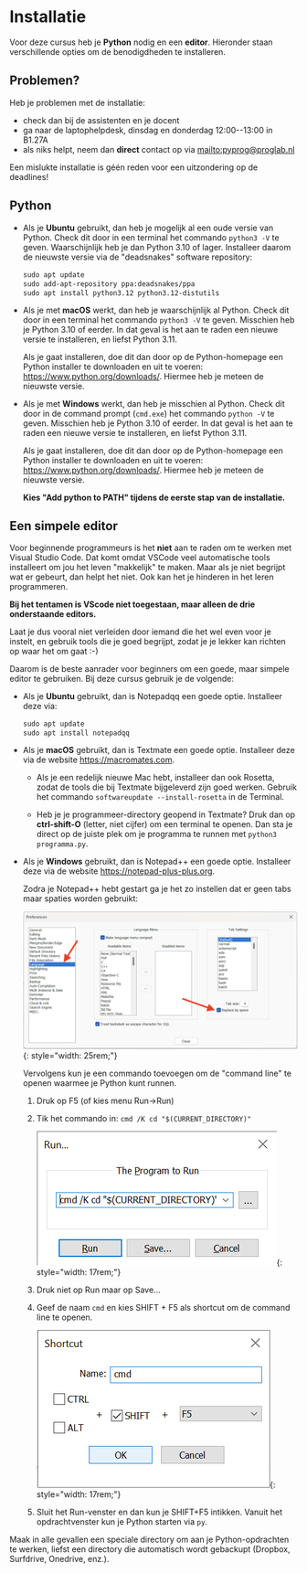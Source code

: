 # Installatie

Voor deze cursus heb je **Python** nodig en een **editor**. Hieronder staan verschillende opties om de benodigdheden te installeren.

## Problemen?

Heb je problemen met de installatie:

- check dan bij de assistenten en je docent
- ga naar de laptophelpdesk, dinsdag en donderdag 12:00--13:00 in B1.27A
- als niks helpt, neem dan **direct** contact op via <mailto:pyprog@proglab.nl>

Een mislukte installatie is géén reden voor een uitzondering op de deadlines!

## Python

-   Als je **Ubuntu** gebruikt, dan heb je mogelijk al een oude versie van Python. Check dit door in een terminal het commando `python3 -V` te geven. Waarschijnlijk heb je dan Python 3.10 of lager. Installeer daarom de nieuwste versie via de "deadsnakes" software repository:

        sudo apt update
        sudo add-apt-repository ppa:deadsnakes/ppa
        sudo apt install python3.12 python3.12-distutils

-   Als je met **macOS** werkt, dan heb je waarschijnlijk al Python. Check dit door in een terminal het commando `python3 -V` te geven. Misschien heb je Python 3.10 of eerder. In dat geval is het aan te raden een nieuwe versie te installeren, en liefst Python 3.11.

    Als je gaat installeren, doe dit dan door op de Python-homepage een Python installer te downloaden en uit te voeren: <https://www.python.org/downloads/>. Hiermee heb je meteen de nieuwste versie.

-   Als je met **Windows** werkt, dan heb je misschien al Python. Check dit door in de command prompt (`cmd.exe`) het commando `python -V` te geven. Misschien heb je Python 3.10 of eerder. In dat geval is het aan te raden een nieuwe versie te installeren, en liefst Python 3.11.

    Als je gaat installeren, doe dit dan door op de Python-homepage een Python installer te downloaden en uit te voeren: <https://www.python.org/downloads/>. Hiermee heb je meteen de nieuwste versie.
    
    **Kies "Add python to PATH" tijdens de eerste stap van de installatie.**

## Een simpele editor

Voor beginnende programmeurs is het **niet** aan te raden om te werken met Visual Studio Code. Dat komt omdat VSCode veel automatische tools installeert om jou het leven "makkelijk" te maken. Maar als je niet begrijpt wat er gebeurt, dan helpt het niet. Ook kan het je hinderen in het leren programmeren.

**Bij het tentamen is VScode niet toegestaan, maar alleen de drie onderstaande editors.**

Laat je dus vooral niet verleiden door iemand die het wel even voor je instelt, en gebruik tools die je goed begrijpt, zodat je je lekker kan richten op waar het om gaat :-)

Daarom is de beste aanrader voor beginners om een goede, maar simpele editor te gebruiken. Bij deze cursus gebruik je de volgende:

-   Als je **Ubuntu** gebruikt, dan is Notepadqq een goede optie. Installeer deze via:

        sudo apt update
        sudo apt install notepadqq

-   Als je **macOS** gebruikt, dan is Textmate een goede optie. Installeer deze via de website <https://macromates.com>.

    -   Als je een redelijk nieuwe Mac hebt, installeer dan ook Rosetta, zodat de tools die bij Textmate bijgeleverd zijn goed werken. Gebruik het commando `softwareupdate --install-rosetta` in de Terminal.

    -   Heb je je programmeer-directory geopend in Textmate? Druk dan op **ctrl-shift-O** (letter, niet cijfer) om een terminal te openen. Dan sta je direct op de juiste plek om je programma te runnen met `python3 programma.py`.

-   Als je **Windows** gebruikt, dan is Notepad++ een goede optie. Installeer deze via de website <https://notepad-plus-plus.org>.

    Zodra je Notepad++ hebt gestart ga je het zo instellen dat er geen tabs maar spaties worden gebruikt:

    ![](np-spaces.png){: style="width: 25rem;"}

    Vervolgens kun je een commando toevoegen om de "command line" te openen waarmee je Python kunt runnen.
    
    1. Druk op F5 (of kies menu Run->Run)
    
    2. Tik het commando in: `cmd /K cd "$(CURRENT_DIRECTORY)"`
    
        ![](np-command.png){: style="width: 17rem;"}
    
    3. Druk niet op Run maar op Save...
    
    4. Geef de naam `cmd` en kies SHIFT + F5 als shortcut om de command line te openen.

        ![](np-save.png){: style="width: 17rem;"}

    5. Sluit het Run-venster en dan kun je SHIFT+F5 intikken. Vanuit het opdrachtvenster kun je Python starten via `py`.

Maak in alle gevallen een speciale directory om aan je Python-opdrachten te werken, liefst een directory die automatisch wordt gebackupt (Dropbox, Surfdrive, Onedrive, enz.). 
